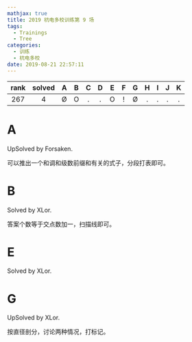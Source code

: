 ```yaml
---
mathjax: true
title: 2019 杭电多校训练第 9 场
tags:
  - Trainings
  - Tree
categories:
  - 训练
  - 杭电多校
date: 2019-08-21 22:57:11
---
```


| rank | solved |  A  |  B  |  C  |  D  |  E  |  F  |  G  |  H  |  I  |  J  |  K  |
| :--: | :----: | :-: | :-: | :-: | :-: | :-: | :-: | :-: | :-: | :-: | :-: | :-: |
| 267  |   4    |  Ø  |  O  |  .  |  .  |  O  |  !  |  Ø  |  .  |  .  |  .  |  .  |

<!--more-->

# A

UpSolved by Forsaken.

可以推出一个和调和级数前缀和有关的式子，分段打表即可。

# B

Solved by XLor.

答案个数等于交点数加一，扫描线即可。

# E

Solved by XLor.

# G

UpSolved by XLor.

按直径剖分，讨论两种情况，打标记。